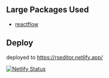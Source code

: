 ## Large Packages Used

- [reactflow](https://reactflow.dev/)

## Deploy
deployed to https://rseditor.netlify.app/

[![Netlify Status](https://api.netlify.com/api/v1/badges/8ae2a6a9-ba8f-461d-bf22-9dd74f760f0e/deploy-status)](https://app.netlify.com/sites/rseditor/deploys)
